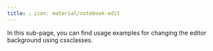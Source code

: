 ```yaml
---
title: 。icon: material/notebook-edit
---
```


In this sub-page, you can find usage examples for changing the editor background
using cssclasses.

